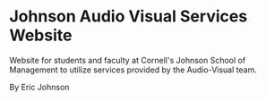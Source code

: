 # Johnson Audio Visual Services Website

Website for students and faculty at Cornell's Johnson School of Management to utilize services provided by the Audio-Visual team. 

By Eric Johnson